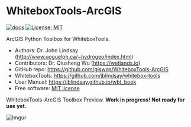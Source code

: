 # WhiteboxTools-ArcGIS

[![docs](https://img.shields.io/badge/docs-passing-brightgreen.svg)](https://jblindsay.github.io/wbt_book)
[![License: MIT](https://img.shields.io/badge/License-MIT-yellow.svg)](https://opensource.org/licenses/MIT)

ArcGIS Python Toolbox for WhiteboxTools.

* Authors: Dr. John Lindsay (<http://www.uoguelph.ca/~hydrogeo/index.html>)
* Contributors: Dr. Qiusheng Wu (<https://wetlands.io>)
* GitHub repo: <https://github.com/giswqs/WhiteboxTools-ArcGIS>
* WhiteboxTools: <https://github.com/jblindsay/whitebox-tools>
* User Manual: <https://jblindsay.github.io/wbt_book>
* Free software: [MIT license](https://opensource.org/licenses/MIT)



WhiteboxTools-ArcGIS Toolbox Preview. **Work in progress! Not ready for use yet.**

![Imgur](https://i.imgur.com/5nKri4g.png)